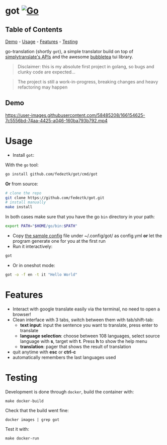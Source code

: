 # got [![Go](https://github.com/fedeztk/got/actions/workflows/go.yaml/badge.svg)](https://github.com/fedeztk/got/tree/master/.github/workflows/go.yml)

## Table of Contents

[Demo](#orgab62fc1) -
[Usage](#orgfa2aa9c) -
[Features](#org26baa6c) -
[Testing](#org2744438)

go-translation (shortly `got`), a simple translator build on top of [simplytranslate's APIs](https://codeberg.org/SimpleWeb/SimplyTranslate-Web/src/branch/master/api.md) and the awesome [bubbletea](https://github.com/charmbracelet/bubbletea) tui library.

> Disclaimer: this is my absolute first project in golang, so bugs and clunky code are expected&#x2026;

> The project is still a work-in-progress, breaking changes and heavy refactoring may happen


<a id="orgab62fc1"></a>

## Demo


https://user-images.githubusercontent.com/58485208/166154625-7c5556bd-74aa-4425-a046-160ba793b792.mp4


<a id="orgfa2aa9c"></a>

# Usage

- Install `got`: 

With the `go` tool:
```sh
go install github.com/fedeztk/got/cmd/got
```
**Or** from source:
```sh
# clone the repo
git clone https://github.com/fedeztk/got.git
# install manually 
make install
```
In both cases make sure that you have the go `bin` directory in your path:
```sh
export PATH="$HOME/go/bin:$PATH"
```

- Copy [the sample config](https://github.com/fedeztk/got/blob/master/config.yml) file under ~/.config/got/ as config.yml **or** let the program generate one for you at the first run
- Run it interactively:
```sh
got
```
-  Or in oneshot mode:
```sh
got -o -f en -t it "Hello World"
```
<a id="org26baa6c"></a>

# Features

-   Interact with google translate easily via the terminal, no need to open a browser!
-   Clean interface with 3 tabs, switch between them with tab/shift-tab:
    -   **text input**: input the sentence you want to translate, press enter to translate
    -   **language selection**: choose between 108 languages, select source language with **s**, target with **t**. Press **h** to show the help menu
    -   **translation**: pager that shows the result of translation
-   quit anytime with **esc** or **ctrl-c**
-   automatically remembers the last languages used


<a id="org2744438"></a>

# Testing

Development is done through `docker`, build the container with:

    make docker-build

Check that the build went fine:

    docker images | grep got

Test it with:

    make docker-run


